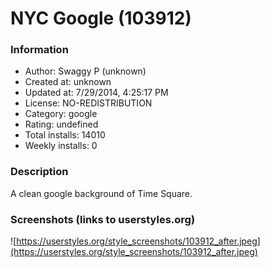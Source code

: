 # NYC Google (103912)

### Information
- Author: Swaggy P (unknown)
- Created at: unknown
- Updated at: 7/29/2014, 4:25:17 PM
- License: NO-REDISTRIBUTION
- Category: google
- Rating: undefined
- Total installs: 14010
- Weekly installs: 0


### Description
A clean google background of Time Square.


### Screenshots (links to userstyles.org)
![https://userstyles.org/style_screenshots/103912_after.jpeg](https://userstyles.org/style_screenshots/103912_after.jpeg)


